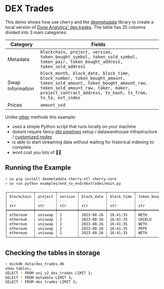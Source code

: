 # DEX Trades

This demo shows how use cherry and the [dexmetadata](https://github.com/elyase/dexmetadata) library  to create a local version of [Dune Analytics' dex.trades](https://docs.dune.com/data-catalog/curated/evm/DEX/dex-trades). The table has 25 columns divided into 3 main categories:

| Category | Fields |
|----------|---------|
| Metadata | `blockchain, project, version,  token_bought_symbol, token_sold_symbol, token_pair, token_bought_address, token_sold_address` |
| Swap Information | `block_month, block_date, block_time, block_number, token_bought_amount, token_sold_amount, token_bought_amount_raw, token_sold_amount_raw, taker, maker, project_contract_address, tx_hash, tx_from, tx_to, evt_index` |
| Prices | `amount_usd` |

Unlike [other](https://github.com/duneanalytics/spellbook/tree/main/dbt_subprojects/dex/models/trades) methods this example:

* uses a simple Python script that runs locally on your machine
* doesnt require fancy [dbt pipelines](https://github.com/duneanalytics/spellbook/tree/main/dbt_subprojects/dex/models/trades) setup / datawarehouse infrastructure / [customized nodes](https://github.com/shadow-hq/shadow-reth)
* is able to start streaming data without waiting for historical indexing to complete
* wont cost you lots of 💸🤑

## Running the Example


```bash
> uv pip install dexmetadata cherry-etl cherry-core
> uv run python examples/end_to_end/dextrades/main.py

┌────────────┬─────────┬─────────┬────────────┬────────────┬─────────────────────┬───────────────────┬─────────────────────┬───────────────────┬────────────┐
│ blockchain ┆ project ┆ version ┆ block_date ┆ block_time ┆ token_bought_symbol ┆ token_sold_symbol ┆ token_bought_amount ┆ token_sold_amount ┆ amount_usd │
│ ---        ┆ ---     ┆ ---     ┆ ---        ┆ ---        ┆ ---                 ┆ ---               ┆ ---                 ┆ ---               ┆ ---        │
│ str        ┆ str     ┆ str     ┆ str        ┆ str        ┆ str                 ┆ str               ┆ f64                 ┆ f64               ┆ f64        │
╞════════════╪═════════╪═════════╪════════════╪════════════╪═════════════════════╪═══════════════════╪═════════════════════╪═══════════════════╪════════════╡
│ ethereum   ┆ uniswap ┆ 2       ┆ 2023-08-26 ┆ 16:41:35   ┆ WETH                ┆ QUIRK             ┆ 0.001938            ┆ 21337.075664      ┆ 3.191601   │
│ ethereum   ┆ uniswap ┆ 2       ┆ 2023-08-26 ┆ 16:41:35   ┆ SHIELD              ┆ WETH              ┆ 974.337546          ┆ 0.55              ┆ 905.918754 │
│ ethereum   ┆ uniswap ┆ 2       ┆ 2023-08-26 ┆ 16:41:35   ┆ WETH                ┆ MBOT              ┆ 0.53                ┆ 131.744339        ┆ 872.976254 │
│ ethereum   ┆ uniswap ┆ 2       ┆ 2023-08-26 ┆ 16:41:35   ┆ PEPE                ┆ WETH              ┆ 7616.352669         ┆ 0.00693           ┆ 11.414436  │
│ ethereum   ┆ uniswap ┆ 2       ┆ 2023-08-26 ┆ 16:41:35   ┆ WETH                ┆ FLASH             ┆ 0.322445            ┆ 50000.0           ┆ 531.106439 │
└────────────┴─────────┴─────────┴────────────┴────────────┴─────────────────────┴───────────────────┴─────────────────────┴───────────────────┴────────────┘
```

## Checking the tables in storage
```bash
> duckdb data/dex_trades.db
show tables;
SELECT * FROM uni_v2_dex_trades LIMIT 3;
SELECT * FROM metadata LIMIT 3;
SELECT * FROM dex_trades LIMIT 3;
```

